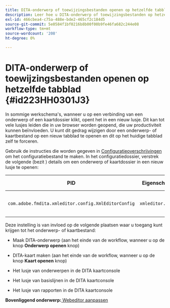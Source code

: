 ```yaml
---
title: DITA-onderwerp of toewijzingsbestanden openen op hetzelfde tabblad
description: Leer hoe u DITA-onderwerp of toewijzingsbestanden op hetzelfde tabblad opent
exl-id: 466cbea4-c75a-488e-bde2-465cf2c184d5
source-git-commit: 5e0584f1bf0216b8b00f00b9fe46fa682c244e08
workflow-type: tm+mt
source-wordcount: '208'
ht-degree: 0%

---
```


# DITA-onderwerp of toewijzingsbestanden openen op hetzelfde tabblad {#id223HH0301J3}

In sommige werkschema&#39;s, wanneer u op een verbinding van een onderwerp of een kaartdossier klikt, opent het in een nieuw lusje. Dit kan tot vele lusjes leiden die in uw browser worden geopend, die uw productiviteit kunnen beïnvloeden. U kunt dit gedrag wijzigen door een onderwerp- of kaartbestand op een nieuw tabblad te openen en dit op het huidige tabblad zelf te forceren.

Gebruik de instructies die worden gegeven in [Configuratieoverschrijvingen](download-install-additional-config-override.md#) om het configuratiebestand te maken. In het configuratiedossier, verstrek de volgende \(bezit \) details om een onderwerp of kaartdossier in een nieuw lusje te openen:

| PID | Eigenschappensleutel | Waarde van eigenschap |
|---|------------|--------------|
| `com.adobe.fmdita.xmleditor.config.XmlEditorConfig` | `xmleditor.openinsametab` | Boolean \(true/false\). <br> **Standaardwaarde**: `false` |

Deze instelling is van invloed op de volgende plaatsen waar u toegang kunt krijgen tot het onderwerp- of kaartbestand:

- Maak DITA-onderwerp \(aan het einde van de workflow, wanneer u op de knop **Onderwerp openen** knop\)

- DITA-kaart maken \(aan het einde van de workflow, wanneer u op de knop **Kaart openen** knop\)

- Het lusje van onderwerpen in de DITA kaartconsole

- Het lusje van basislijnen in de DITA kaartconsole

- Het lusje van rapporten in de DITA kaartconsole


**Bovenliggend onderwerp:**[ Webeditor aanpassen](conf-web-editor.md)
